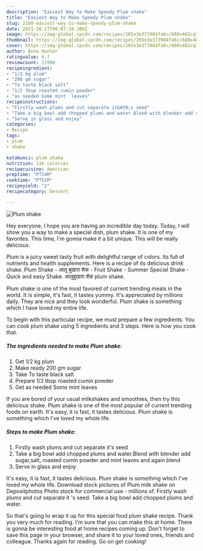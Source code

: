 ```yaml
---
description: "Easiest Way to Make Speedy Plum shake"
title: "Easiest Way to Make Speedy Plum shake"
slug: 2160-easiest-way-to-make-speedy-plum-shake
date: 2021-10-27T06:07:34.386Z
image: https://img-global.cpcdn.com/recipes/265e3e373984fa6c/680x482cq70/plum-shake-recipe-main-photo.jpg
thumbnail: https://img-global.cpcdn.com/recipes/265e3e373984fa6c/680x482cq70/plum-shake-recipe-main-photo.jpg
cover: https://img-global.cpcdn.com/recipes/265e3e373984fa6c/680x482cq70/plum-shake-recipe-main-photo.jpg
author: Anne Hunter
ratingvalue: 4.7
reviewcount: 21990
recipeingredient:
- "1/2 kg plum"
- "200 gm sugar"
- "To taste black salt"
- "1/2 tbsp roasted cumin powder"
- "as needed Some mint  leaves"
recipeinstructions:
- "Firstly wash plums and cut separate it&#39;s seed"
- "Take a big bowl add chopped plums and water.Blend with blender add sugar,salt, roasted cumin powder and mint leaves and again blend"
- "Serve in glass and enjoy"
categories:
- Recipe
tags:
- plum
- shake

katakunci: plum shake 
nutrition: 116 calories
recipecuisine: American
preptime: "PT24M"
cooktime: "PT51M"
recipeyield: "2"
recipecategory: Dessert

---
```



![Plum shake](https://img-global.cpcdn.com/recipes/265e3e373984fa6c/680x482cq70/plum-shake-recipe-main-photo.jpg)

Hey everyone, I hope you are having an incredible day today. Today, I will show you a way to make a special dish, plum shake. It is one of my favorites. This time, I'm gonna make it a bit unique. This will be really delicious.

Plum is a juicy sweet tasty fruit with delightful range of colors. Its full of nutrients and health supplements. Here is a recipe of its delicious drink shake. Plum Shake - आलू बुखारा शेक - Fruit Shake - Summer Special Shake - Quick and easy Shake. आलूबुखारा शेक plum shake.

Plum shake is one of the most favored of current trending meals in the world. It is simple, it's fast, it tastes yummy. It's appreciated by millions daily. They are nice and they look wonderful. Plum shake is something which I have loved my entire life.


To begin with this particular recipe, we must prepare a few ingredients. You can cook plum shake using 5 ingredients and 3 steps. Here is how you cook that.

<!--inarticleads1-->

##### The ingredients needed to make Plum shake:

1. Get 1/2 kg plum
1. Make ready 200 gm sugar
1. Take To taste black salt
1. Prepare 1/2 tbsp roasted cumin powder
1. Get as needed Some mint  leaves


If you are bored of your usual milkshakes and smoothies, then try this delicious shake. Plum shake is one of the most popular of current trending foods on earth. It&#39;s easy, it is fast, it tastes delicious. Plum shake is something which I&#39;ve loved my whole life. 

<!--inarticleads2-->

##### Steps to make Plum shake:

1. Firstly wash plums and cut separate it&#39;s seed
1. Take a big bowl add chopped plums and water.Blend with blender add sugar,salt, roasted cumin powder and mint leaves and again blend
1. Serve in glass and enjoy


It&#39;s easy, it is fast, it tastes delicious. Plum shake is something which I&#39;ve loved my whole life. Download stock pictures of Plum milk shake on Depositphotos Photo stock for commercial use - millions of. Firstly wash plums and cut separate it &#39;s seed. Take a big bowl add chopped plums and water. 

So that's going to wrap it up for this special food plum shake recipe. Thank you very much for reading. I'm sure that you can make this at home. There is gonna be interesting food at home recipes coming up. Don't forget to save this page in your browser, and share it to your loved ones, friends and colleague. Thanks again for reading. Go on get cooking!
